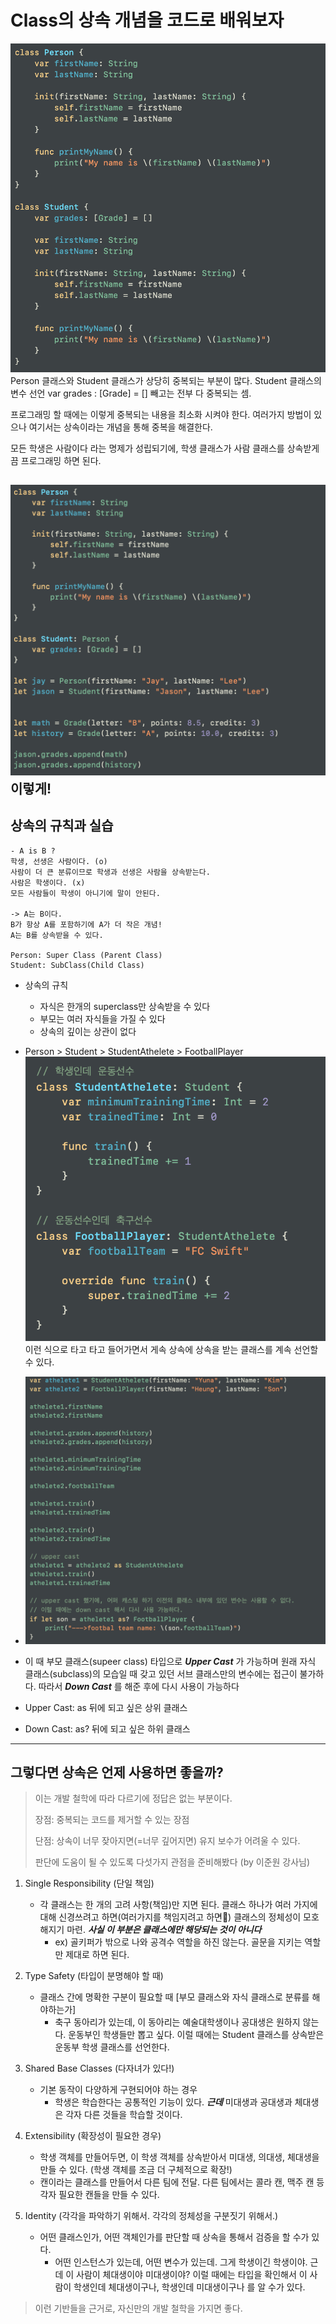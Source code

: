 # Class의 상속 개념을 코드로 배워보자

![classInheritanceEx](./classInheritanceEx1.png)
Person 클래스와 Student 클래스가 상당히 중복되는 부분이 많다. Student 클래스의 변수 선언 var grades : [Grade] = [] 빼고는 전부 다 중복되는 셈.

프로그래밍 할 때에는 이렇게 중복되는 내용을 최소화 시켜야 한다.
여러가지 방법이 있으나 여기서는 상속이라는 개념을 통해 중복을 해결한다.

모든 학생은 사람이다 라는 명제가 성립되기에, 학생 클래스가 사람 클래스를 상속받게끔 프로그래밍 하면 된다.

![classInheritanceEx2](./classInheritanceEx2.png)
이렇게!
---
## 상속의 규칙과 실습
```
- A is B ?   
학생, 선생은 사람이다. (o)
사람이 더 큰 분류이므로 학생과 선생은 사람을 상속받는다.
사람은 학생이다. (x)
모든 사람들이 학생이 아니기에 말이 안된다.

-> A는 B이다.
B가 항상 A를 포함하기에 A가 더 작은 개념!
A는 B를 상속받을 수 있다.

Person: Super Class (Parent Class)
Student: SubClass(Child Class)
```

- 상속의 규칙
    + 자식은 한개의 superclass만 상속받을 수 있다
    + 부모는 여러 자식들을 가질 수 있다
    + 상속의 깊이는 상관이 없다

- Person > Student > StudentAthelete > FootballPlayer
![classInheritanceEx3](./classInheritanceEx3.png)
이런 식으로 타고 타고 들어가면서 게속 상속에 상속을 받는 클래스를 계속 선언할 수 있다.

- ![classInheritanceEx4](./classInheritanceEx4.png)
- 이 때 부모 클래스(supeer class) 타입으로 __*Upper Cast*__
가 가능하며 원래 자식 클래스(subclass)의 모습일 때 갖고 있던 서브 클래스만의 변수에는 접근이 불가하다.
따라서 __*Down Cast*__ 를 해준 후에 다시 사용이 가능하다
- Upper Cast: as 뒤에 되고 싶은 상위 클래스
- Down Cast: as? 뒤에 되고 싶은 하위 클래스
---
## 그렇다면 상속은 언제 사용하면 좋을까?
> 이는 개발 철학에 따라 다르기에 정답은 없는 부분이다.
>
>장점: 중복되는 코드를 제거할 수 있는 장점
>
>
>단점: 상속이 너무 잦아지면(=너무 깊어지면) 유지 보수가 어려울 수 있다.
>
>판단에 도움이 될 수 있도록 다섯가지 관점을 준비해봤다 (by 이준원 강사님)

1. Single Responsibility (단일 책임)
    + 각 클래스는 한 개의 고려 사항(책임)만 지면 된다. 클래스 하나가 여러 가지에 대해 신경쓰려고 하면(여러가지를 책임지려고 하면) 클래스의 정체성이 모호해지기 마련. _**사실 이 부분은 클래스에만 해당되는 것이 아니다**_
        * ex) 골키퍼가 밖으로 나와 공격수 역할을 하진 않는다. 골문을 지키는 역할만 제대로 하면 된다.

2. Type Safety (타입이 분명해야 할 때)
    + 클래스 간에 명확한 구분이 필요할 때 [부모 클래스와 자식 클래스로 분류를 해야하는가]
        * 축구 동아리가 있는데, 이 동아리는 예술대학생이나 공대생은 원하지 않는다. 운동부인 학생들만 뽑고 싶다. 이럴 때에는 Student 클래스를 상속받은 운동부 학생 클래스를 선언한다.

3. Shared Base Classes (다자녀가 있다!)
    + 기본 동작이 다양하게 구현되어야 하는 경우
        * 학생은 학습한다는 공통적인 기능이 있다. __*근데*__ 미대생과 공대생과 체대생은 각자 다른 것들을 학습할 것이다.

4. Extensibility (확장성이 필요한 경우)
    + 학생 객체를 만들어두면, 이 학생 객체를 상속받아서 미대생, 의대생, 체대생을 만들 수 있다. (학생 객체를 조금 더 구체적으로 확장!) 
    + 캔이라는 클래스를 만들어서 다른 팀에 전달. 다른 팀에서는 콜라 캔, 맥주 캔 등 각자 필요한 캔들을 만들 수 있다.

5. Identity (각각을 파악하기 위해서. 각각의 정체성을 구분짓기 위해서.)
    + 어떤 클래스인가, 어떤 객체인가를 판단할 때 상속을 통해서 검증을 할 수가 있다.
        * 어떤 인스턴스가 있는데, 어떤 변수가 있는데. 그게 학생이긴 학생이야. 근데 이 사람이 체대생이야 미대생이야? 이럴 때에는 타입을 확인해서 이 사람이 학생인데 체대생이구나, 학생인데 미대생이구나 를 알 수가 있다.  

> 이런 기반들을 근거로, 자신만의 개발 철학을 가지면 좋다.